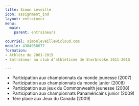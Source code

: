 ```yaml
---
title: Simon Léveillé
icon: assignment_ind
layout: entraineur
menu:
  main:
    parent: entraineurs

courriel: simonleveille@icloud.com
mobile: 4384958077
formation:
- Athlète de 2001-2015
- Entraîneur au club d’athlètisme de Sherbrooke 2011-2015

---
```


- Participation aux championnats du monde jeunesse (2007)
- Participation aux championnats du monde junior (2008)
- Participation aux jeux du Commonwealth jeunesse (2008)
- Participation aux championnats Panaméricains junior (2009)
- 1ère place aux Jeux du Canada (2009)